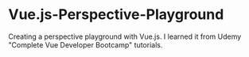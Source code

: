 # Vue.js-Perspective-Playground
Creating a perspective playground with Vue.js. I learned it from Udemy "Complete Vue Developer Bootcamp" tutorials.

